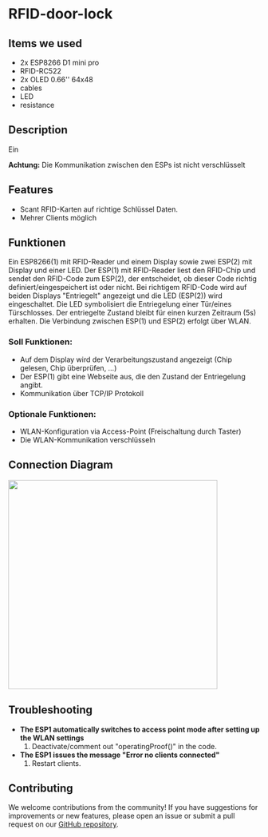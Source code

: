 # RFID-door-lock

## Items we used

- 2x ESP8266 D1 mini pro
- RFID-RC522
- 2x OLED 0.66'' 64x48
- cables
- LED
- resistance

## Description

Ein 

**Achtung:**
Die Kommunikation zwischen den ESPs ist nicht verschlüsselt

## Features 

- Scant RFID-Karten auf richtige Schlüssel Daten.
- Mehrer Clients möglich 

## Funktionen

Ein ESP8266(1) mit RFID-Reader und einem Display sowie zwei ESP(2) mit Display und einer LED.
Der ESP(1) mit RFID-Reader liest den RFID-Chip und sendet den RFID-Code zum ESP(2), der
entscheidet, ob dieser Code richtig definiert/eingespeichert ist oder nicht. Bei richtigem RFID-Code
wird auf beiden Displays "Entriegelt" angezeigt und die LED (ESP(2)) wird eingeschaltet. Die LED
symbolisiert die Entriegelung einer Tür/eines Türschlosses. Der entriegelte Zustand bleibt für einen
kurzen Zeitraum (5s) erhalten. Die Verbindung zwischen ESP(1) und ESP(2) erfolgt über WLAN.

### Soll Funktionen:

- Auf dem Display wird der Verarbeitungszustand angezeigt (Chip gelesen, Chip überprüfen, …)
- Der ESP(1) gibt eine Webseite aus, die den Zustand der Entriegelung angibt.
- Kommunikation über TCP/IP Protokoll

### Optionale Funktionen:

- WLAN-Konfiguration via Access-Point (Freischaltung durch Taster)
- Die WLAN-Kommunikation verschlüsseln

## Connection Diagram
<img width="419" src="https://github.com/GalacticCodeGambit/Tuerschloss-RFID/assets/150372421/607786e3-a26c-4ede-8bcb-3764e9ef0c5a">

## Troubleshooting
- **The ESP1 automatically switches to access point mode after setting up the WLAN settings**
  1. Deactivate/comment out "operatingProof()" in the code.
- **The ESP1 issues the message "Error no clients connected"**
  1. Restart clients.
   

## Contributing
We welcome contributions from the community! If you have suggestions for improvements or new features, please open an issue or submit a pull request on our [GitHub repository](https://github.com/GalacticCodeGambit/RFID-door-lock).
